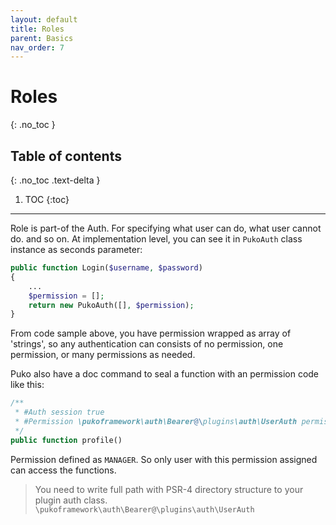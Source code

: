 ```yaml
---
layout: default
title: Roles
parent: Basics
nav_order: 7
---
```


# Roles
{: .no_toc }

## Table of contents
{: .no_toc .text-delta }

1. TOC
{:toc}

---

Role is part-of the Auth. For specifying what user can do, what user cannot do. and so on. 
At implementation level, you can see it in `PukoAuth` class instance as seconds parameter:

```php
public function Login($username, $password)
{
    ...
    $permission = [];
    return new PukoAuth([], $permission);
}
```

From code sample above, you have permission wrapped as array of 'strings', so any authentication can consists of
no permission, one permission, or many permissions as needed.

Puko also have a doc command to seal a function with an permission code like this:

```php
/**
 * #Auth session true
 * #Permission \pukoframework\auth\Bearer@\plugins\auth\UserAuth permissions@MANAGER
 */
public function profile()
```

Permission defined as `MANAGER`. 
So only user with this permission assigned can access the functions.

> You need to write full path with PSR-4 directory structure to your plugin auth class. 
> `\pukoframework\auth\Bearer@\plugins\auth\UserAuth`

